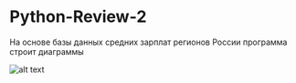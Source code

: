 # Python-Review-2
На основе базы данных средних зарплат регионов России программа строит диаграммы

![alt text](https://cdn1.savepice.ru/uploads/2018/5/24/12d7cbe3e052c4869f5bd2ad2e82dc1e-full.png)
